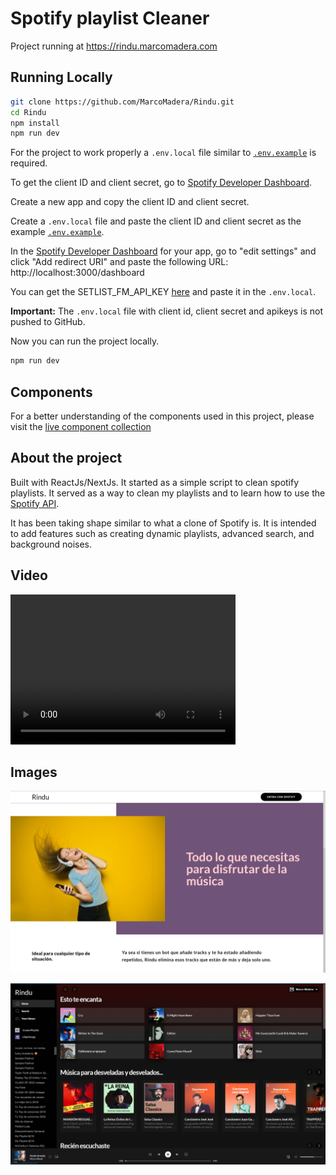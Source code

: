 # Spotify playlist Cleaner

Project running at <https://rindu.marcomadera.com>

## **Running Locally**

```bash
git clone https://github.com/MarcoMadera/Rindu.git
cd Rindu
npm install
npm run dev
```

For the project to work properly a `.env.local` file similar to [`.env.example`](https://github.com/MarcoMadera/spotify-playlists-cleaner/blob/master/.env.example) is required.

To get the client ID and client secret, go to [Spotify Developer Dashboard](https://developer.spotify.com/dashboard/).

Create a new app and copy the client ID and client secret.

Create a `.env.local` file and paste the client ID and client secret as the example [`.env.example`](https://github.com/MarcoMadera/spotify-playlists-cleaner/blob/master/.env.example).


In the [Spotify Developer Dashboard](https://developer.spotify.com/dashboard/) for your app, go to "edit settings" and click "Add redirect URI" and paste the following URL: http://localhost:3000/dashboard

You can get the SETLIST_FM_API_KEY [here](https://api.setlist.fm/docs/1.0/index.html) and paste it in the `.env.local`.

**Important:** The `.env.local` file with client id, client secret and apikeys is not pushed to GitHub.

Now you can run the project locally.

```bash
npm run dev
```

## **Components**

For a better understanding of the components used in this project, please visit the [live component collection](https://main--62c0c8de6b5dd3fac001eb94.chromatic.com) 

## **About the project**

Built with ReactJs/NextJs. It started as a simple script to clean spotify playlists. It served as a way to clean my playlists and to learn how to use the [Spotify API](https://developer.spotify.com/documentation/web-api/).

It has been taking shape similar to what a clone of Spotify is. It is intended to add features such as creating dynamic playlists, advanced search, and background noises.

## Video

<video width="360" height="240" controls>
  <source src="https://res.cloudinary.com/marcomadera/video/upload/v1670725015/Spotify-Cleaner-App/Rindu_un_clon_de_Spotify_nm8bwf.mp4" type="video/mp4">
</video>

## Images

![Home](./public/Home.png)

![Dashboard](./public/Dashboard.png)
